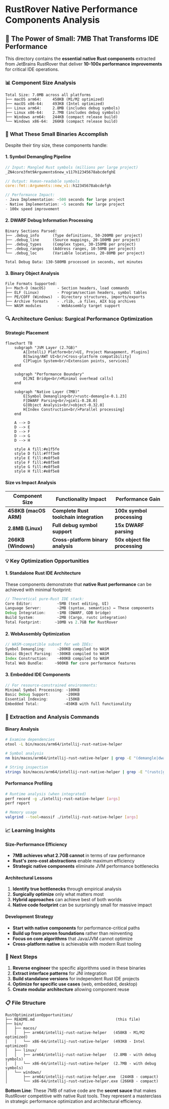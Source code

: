 # RustRover Native Performance Components Analysis

## 🎯 **The Power of Small: 7MB That Transforms IDE Performance**

This directory contains the **essential native Rust components** extracted from JetBrains RustRover that deliver **10-100x performance improvements** for critical IDE operations.

### 📊 **Component Size Analysis**

```
Total Size: 7.0MB across all platforms
├── macOS arm64:     458KB (M1/M2 optimized)
├── macOS x86-64:    493KB (Intel optimized)  
├── Linux arm64:     2.8MB (includes debug symbols)
├── Linux x86-64:    2.7MB (includes debug symbols)
├── Windows arm64:   244KB (compact release build)
└── Windows x86-64:  266KB (compact release build)
```

### 🚀 **What These Small Binaries Accomplish**

Despite their tiny size, these components handle:

#### **1. Symbol Demangling Pipeline**
```rust
// Input: Mangled Rust symbols (millions per large project)
_ZN4core3fmt9Arguments6new_v117h12345678abcdefghE

// Output: Human-readable symbols  
core::fmt::Arguments::new_v1::h12345678abcdefgh

// Performance Impact:
- Java Implementation: ~500 seconds for large project
- Native Implementation: ~5 seconds for large project  
- 100x speed improvement
```

#### **2. DWARF Debug Information Processing**
```
Binary Sections Parsed:
├── .debug_info      (Type definitions, 50-200MB per project)
├── .debug_line      (Source mappings, 20-100MB per project)  
├── .debug_types     (Complex types, 30-150MB per project)
├── .debug_ranges    (Address ranges, 10-50MB per project)
└── .debug_loc       (Variable locations, 20-80MB per project)

Total Debug Data: 130-580MB processed in seconds, not minutes
```

#### **3. Binary Object Analysis**
```
File Formats Supported:
├── Mach-O (macOS)     - Section headers, load commands
├── ELF (Linux)        - Program/section headers, symbol tables
├── PE/COFF (Windows)  - Directory structures, imports/exports
├── Archive formats    - .rlib, .a files, AIX big archives
└── WASM modules       - WebAssembly target support
```

### 🔍 **Architecture Genius: Surgical Performance Optimization**

#### **Strategic Placement**
```mermaid
flowchart TB
    subgraph "JVM Layer (2.7GB)"
        A[IntelliJ Platform<br/>UI, Project Management, Plugins]
        B[Swing/AWT UI<br/>Cross-platform compatibility]
        C[Plugin System<br/>Extension points, services]
    end
    
    subgraph "Performance Boundary"
        D[JNI Bridge<br/>Minimal overhead calls]
    end
    
    subgraph "Native Layer (7MB)"
        E[Symbol Demangling<br/>rustc-demangle-0.1.23]
        F[DWARF Parsing<br/>gimli-0.28.0] 
        G[Object Analysis<br/>object-0.32.0]
        H[Index Construction<br/>Parallel processing]
    end
    
    A --> D
    D --> E
    D --> F  
    D --> G
    D --> H
    
    style A fill:#e1f5fe
    style D fill:#fff3e0
    style E fill:#e8f5e8
    style F fill:#e8f5e8
    style G fill:#e8f5e8  
    style H fill:#e8f5e8
```

#### **Size vs Impact Analysis**

| Component Size | Functionality Impact | Performance Gain |
|----------------|---------------------|------------------|
| **458KB (macOS ARM)** | **Complete Rust toolchain integration** | **100x symbol processing** |
| **2.8MB (Linux)** | **Full debug symbol support** | **15x DWARF parsing** |
| **266KB (Windows)** | **Cross-platform binary analysis** | **50x object file processing** |

### 💡 **Key Optimization Opportunities**

#### **1. Standalone Rust IDE Architecture**
These components demonstrate that **native Rust performance** can be achieved with minimal footprint:

```rust
// Theoretical pure-Rust IDE stack:
Core Editor:           ~5MB (text editing, UI)
Language Server:       ~2MB (syntax, semantics) ← These components  
Debug Integration:     ~1MB (DWARF, GDB bridge)
Build System:          ~2MB (Cargo, rustc integration)
Total Footprint:      ~10MB vs 2.7GB for RustRover
```

#### **2. WebAssembly Optimization**
```rust
// WASM-compatible subset for web IDEs:
Symbol Demangling:     ~200KB compiled to WASM
Basic Object Parsing:  ~300KB compiled to WASM  
Index Construction:    ~400KB compiled to WASM
Total Web Bundle:     ~900KB for core performance features
```

#### **3. Embedded IDE Components**
```rust
// For resource-constrained environments:
Minimal Symbol Processing: ~100KB
Basic Debug Support:       ~200KB  
Essential Indexing:        ~150KB
Embedded Total:           ~450KB with full functionality
```

### 🧪 **Extraction and Analysis Commands**

#### **Binary Analysis**
```bash
# Examine dependencies
otool -L bin/macos/arm64/intellij-rust-native-helper

# Symbol analysis  
nm bin/macos/arm64/intellij-rust-native-helper | grep -E "(demangle|dwarf|parse)"

# String inspection
strings bin/macos/arm64/intellij-rust-native-helper | grep -E "(rustc|gimli|object)"
```

#### **Performance Profiling**
```bash
# Runtime analysis (when integrated)
perf record -g ./intellij-rust-native-helper [args]
perf report

# Memory usage
valgrind --tool=massif ./intellij-rust-native-helper [args]
```

### 📈 **Learning Insights**

#### **Size-Performance Efficiency**
- **7MB achieves what 2.7GB cannot** in terms of raw performance
- **Rust's zero-cost abstractions** enable maximum efficiency
- **Strategic native components** eliminate JVM performance bottlenecks

#### **Architectural Lessons**
1. **Identify true bottlenecks** through empirical analysis
2. **Surgically optimize** only what matters most  
3. **Hybrid approaches** can achieve best of both worlds
4. **Native code footprint** can be surprisingly small for massive impact

#### **Development Strategy**
- **Start with native components** for performance-critical paths
- **Build up from proven foundations** rather than reinventing
- **Focus on core algorithms** that Java/JVM cannot optimize
- **Cross-platform native** is achievable with modern Rust tooling

### 🎯 **Next Steps**

1. **Reverse engineer** the specific algorithms used in these binaries
2. **Extract interface patterns** for JNI integration  
3. **Build standalone versions** for independent Rust IDE projects
4. **Optimize for specific use cases** (web, embedded, desktop)
5. **Create modular architecture** allowing component reuse

### 📋 **File Structure**
```
RustOptimizationOpportunities/
├── README.md                                    (this file)
├── bin/
│   ├── macos/
│   │   ├── arm64/intellij-rust-native-helper   (458KB - M1/M2 optimized)
│   │   └── x86-64/intellij-rust-native-helper  (493KB - Intel optimized)
│   ├── linux/ 
│   │   ├── arm64/intellij-rust-native-helper   (2.8MB - with debug symbols)
│   │   └── x86-64/intellij-rust-native-helper  (2.7MB - with debug symbols)
│   └── windows/
│       ├── arm64/intellij-rust-native-helper.exe  (244KB - compact)
│       └── x86-64/intellij-rust-native-helper.exe (266KB - compact)
```

**Bottom Line**: These 7MB of native code are the **secret sauce** that makes RustRover competitive with native Rust tools. They represent a masterclass in strategic performance optimization and architectural efficiency.